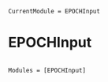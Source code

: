 ```@meta
CurrentModule = EPOCHInput
```

# EPOCHInput

```@index
```

```@autodocs
Modules = [EPOCHInput]
```
